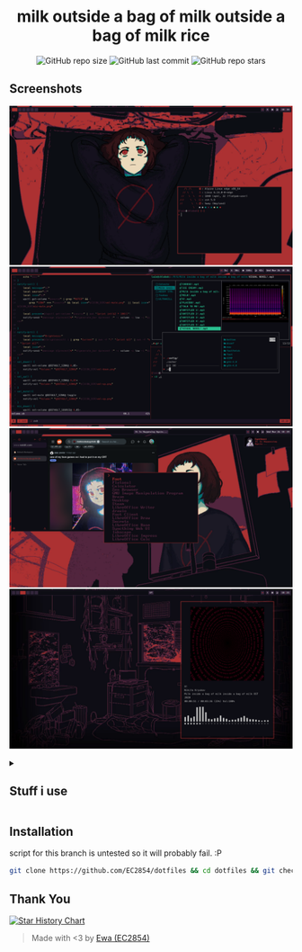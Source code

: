 <div align="center">
<h1>milk outside a bag of milk outside a bag of milk rice</h1>
</div>

<div align="center">

![GitHub repo size](https://img.shields.io/github/repo-size/EC2854/Hyprland-Dots?style=for-the-badge&labelColor=313244&color=74c7ec)
![GitHub last commit](https://img.shields.io/github/last-commit/EC2854/Hyprland-Dots?style=for-the-badge&labelColor=313244&color=f5c2e7)
![GitHub repo stars](https://img.shields.io/github/stars/EC2854/Hyprland-Dots?style=for-the-badge&labelColor=313244&color=cdd6f4)
</div>

## Screenshots
![screenshot](./screenshots/1.png) 
![screenshot](./screenshots/2.png) 
![screenshot](./screenshots/3.png) 
![screenshot](./screenshots/4.png) 

<details>
<summary><h2>Stuff i use</h2></summary>

- Window Manager - [Sway](https://swaywm.org/)
- user service supervisor - [superd](https://sr.ht/~craftyguy/superd/)
- panel - [eww](https://github.com/elkowar/eww)
- launcher - [tofi](https://github.com/philj56/tofi)
- shell - [zsh](https://zsh.org)
- terminal - [foot](https://codeberg.org/dnkl/foot)
- file manager - [lf](https://github.com/gokcehan/lf)
- browser - [Zen](https://zen-browser.app)
- music player - [kew](https://github.com/ravachol/kew)
- wallpapers - [Here :3](https://github.com/EC2854/wallpapers/tree/main/milk)
- font - [BigBlueTerm Nerd Font](https://github.com/ryanoasis/nerd-fonts/releases/latest/download/bigblueterminal.tar.xz)
- Terminal font - [Meslo LGL Nerd Font](https://github.com/ryanoasis/nerd-fonts/releases/latest/download/Meslo.tar.xz)

</details>

## Installation
script for this branch is untested so it will probably fail. :P
``` sh
git clone https://github.com/EC2854/dotfiles && cd dotfiles && git checkout milk && ./install.sh
```


## Thank You

<a href="https://star-history.com/#EC2854/dotfiles&Date">
    <picture>
        <source media="(prefers-color-scheme: dark)" srcset="https://api.star-history.com/svg?repos=EC2854/dotfiles&type=Date&theme=dark" />
        <source media="(prefers-color-scheme: light)" srcset="https://api.star-history.com/svg?repos=EC2854/dotfiles&type=Date" />
        <img alt="Star History Chart" src="https://api.star-history.com/svg?repos=EC2854/dotfiles&type=Date" />
    </picture>
</a>

> Made with <3 by [Ewa (EC2854)](https://github.com/EC2854)
